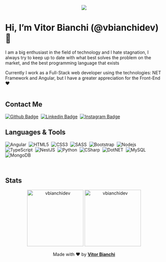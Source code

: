 <p align="center">
  <img 
    src="https://capsule-render.vercel.app/api?type=cylinder&color=101a3a&fontColor=a2ea06&text=Vitor%20Bianchi&height=150&fontSize=60&desc=@vbianchidev&descAlignY=78&descAlign=63">
</p>

# Hi, I’m Vitor Bianchi (@vbianchidev) 👾

I am a big enthusiast in the field of technology and I hate stagnation, I always try to keep up to date with what best solves the problem on the market, and the best programming language that exists<br/>

Currently I work as a Full-Stack web developer using the technologies: NET Framework and Angular, but I have a greater appreciation for the Front-End ❤<br/><br/>

## Contact Me  <br/>
[![Github Badge](https://img.shields.io/badge/-Github-101a3a?style=for-the-badge&logo=Github&logoColor=a2ea06)](https://github.com/vbianchidev/)&nbsp;
[![Linkedin Badge](https://img.shields.io/badge/-LinkedIn-101a3a?style=for-the-badge&logo=Linkedin&logoColor=a2ea06&link=https://www.linkedin.com/in/vitor-bianchi-0a10ba205/)](https://www.linkedin.com/in/vbianchidev/)&nbsp;
[![Instagram Badge](https://img.shields.io/badge/-Instagram-101a3a?style=for-the-badge&logo=Instagram&logoColor=a2ea06)](https://github.com/vbianchidev/)<br/>

## Languages & Tools <br/>

![Angular](https://img.shields.io/badge/Angular-101a3a?style=for-the-badge&logo=Angular&logoColor=a2ea06)&nbsp;
![HTML5](https://img.shields.io/badge/HTML5-101a3a?style=for-the-badge&logo=html5&logoColor=a2ea06)&nbsp;
![CSS3](https://img.shields.io/badge/CSS3-101a3a?style=for-the-badge&logo=css3&logoColor=a2ea06)&nbsp;
![SASS](https://img.shields.io/badge/SASS-101a3a?style=for-the-badge&logo=sass&logoColor=a2ea06)&nbsp;
![Bootstrap](https://img.shields.io/badge/Bootstrap-101a3a?style=for-the-badge&logo=bootstrap&logoColor=a2ea06)&nbsp;
![Nodejs](https://img.shields.io/badge/NodeJS-101a3a?style=for-the-badge&logo=node.js&logoColor=a2ea06)&nbsp;
![TypeScript](https://img.shields.io/badge/TypeScript-101a3a?style=for-the-badge&logo=typescript&logoColor=a2ea06)&nbsp;
![NestJS](https://img.shields.io/badge/NestJS-101a3a?style=for-the-badge&logo=NestJS&logoColor=a2ea06)&nbsp;
![Python](https://img.shields.io/badge/Python-101a3a?style=for-the-badge&logo=python&logoColor=a2ea06)&nbsp;
![CSharp](https://img.shields.io/badge/C%23-101a3a?style=for-the-badge&logo=c-sharp&logoColor=a2ea06)&nbsp;
![DotNET](https://img.shields.io/badge/-.NET-101a3a?style=for-the-badge&logo=.Net&logoColor=a2ea06)&nbsp;
![MySQL](https://img.shields.io/badge/-MySQL-101a3a?style=for-the-badge&logo=mysql&logoColor=a2ea06)&nbsp;
![MongoDB](https://img.shields.io/badge/-MongoDB-101a3a?style=for-the-badge&logo=mongodb&logoColor=a2ea06)&nbsp;

<br/>

## Stats

<p align="center">
  <img
    height="180em"
    src="https://github-readme-stats.vercel.app/api/top-langs?username=vbianchidev&show_icons=true&locale=pt-BR&layout=compact&title_color=09f5d9&text_color=a2ea06&hide_border=true&bg_color=101a3a&icon_color=101a3a" 
    alt="vbianchidev"/>
  <img 
    height="180em"
    src="https://github-readme-stats.vercel.app/api?username=vbianchidev&show_icons=true&locale=pt-BR&title_color=09f5d9&text_color=a2ea06&hide_border=true&bg_color=101a3a&icon_color=09f5d9" 
    alt="vbianchidev"/>
</p>

<p align="center">
  Made with ❤ by <b><a href="https://github.com/vbianchidev/" target="_blank">Vitor Bianchi</a></b>
</p>
